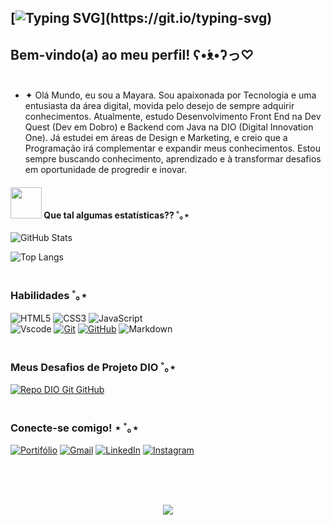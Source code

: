 


## [![Typing SVG](https://readme-typing-svg.demolab.com?font=Pixelify+Sans&weight=500&size=26&duration=2500&pause=2500&color=E94D5F&background=00000000&=true&multiline=true&random=false&width=435&height=85&lines=Ol%C3%A1%2C+mundo!;)](https://git.io/typing-svg)

## Bem-vindo(a) ao meu perfil! ʕ•́ᴥ•̀ʔっ♡ <br><br>

- ✦ Olá Mundo, eu sou a Mayara. Sou apaixonada por Tecnologia e uma entusiasta da área digital, movida pelo desejo de sempre adquirir conhecimentos. Atualmente, estudo Desenvolvimento Front End na Dev Quest (Dev em Dobro) e Backend com Java na DIO (Digital Innovation One). Já estudei em áreas de Design e Marketing, e creio que a Programação irá complementar e expandir meus conhecimentos. Estou sempre buscando conhecimento, aprendizado e à transformar desafios em oportunidade de progredir e inovar.

#### <img src="https://media.giphy.com/media/VgCDAzcKvsR6OM0uWg/giphy.gif" width="50"> Que tal algumas estatísticas?? ˚｡⋆ <br>

    
![GitHub Stats](https://github-readme-stats.vercel.app/api?username=Alan-G-S-Oliveira&theme=00000000&bg_color=00000000&border_color=30A3DC&show_icons=true&icon_color=30A3DC&title_color=E94D5F&text_color=30A3DC&&hide_title=True) <br>

![Top Langs](https://github-readme-stats-git-masterrstaa-rickstaa.vercel.app/api/top-langs/?username=Alan-G-S-Oliveira&bg_color=00000000&border_color=30A3DC&title_color=E94D5F&text_color=30A3DC&&hide_title=True) <br><br>


### Habilidades ˚｡⋆ <br>

![HTML5](https://img.shields.io/badge/HTML-E94D5F?style=for-the-badge&logo=html5&logoColor=30A3DC)
![CSS3](https://img.shields.io/badge/CSS3-30A3DC?style=for-the-badge&logo=css3&logoColor=0E76A8)
![JavaScript](https://img.shields.io/badge/JavaScript-E94D5F?style=for-the-badge&logo=javascript)<br>
![Vscode](https://img.shields.io/badge/Vscode-30A3DC?style=for-the-badge&logo=visual-studio-code&logoColor=FFF)
[![Git](https://img.shields.io/badge/Git-E94D5F?style=for-the-badge&logo=git&logoColor=30A3DC)](https://git-scm.com/doc)
[![GitHub](https://img.shields.io/badge/GitHub-30A3DC?style=for-the-badge&logo=github&logoColor=E94D5F)](https://docs.github.com/)
![Markdown](https://img.shields.io/badge/Markdown-E94D5F?style=for-the-badge&logo=markdown) <br><br>



### Meus Desafios de Projeto DIO ˚｡⋆ <br>


[![Repo DIO Git GitHub](https://github-readme-stats.vercel.app/api/pin/?username=elidianaandrade&repo=dio-lab-open-source&bg_color=00000000&border_color=30A3DC&show_icons=true&icon_color=30A3DC&title_color=E94D5F&text_color=30A3DC)](https://github.com/elidianaandrade/dio-lab-open-source) <br><br>

### Conecte-se comigo! ⋆ ˚｡⋆ <br>

[![Portifólio](https://img.shields.io/badge/PORTIFÓLIO-E94D5F?style=for-the-badge&logo=&logoColor=00000000)](https://github.com/eumayaraneves?tab=repositories) 
[![Gmail](https://img.shields.io/badge/-Email-30A3DC?style=for-the-badge&logo=microsoft-outlook&logoColor=E94D5F)](mailto:contatomayarasneves@gmail.com)
[![LinkedIn](https://img.shields.io/badge/-LinkedIn-E94D5F?style=for-the-badge&logo=linkedin&logoColor=30A3DC)](https://www.linkedin.com/in/eumayaraneves/)
[![Instagram](https://img.shields.io/badge/-Instagram-30A3DC?style=for-the-badge&logo=instagram&logoColor=E94D5F)](https://www.instagram.com/eumayaraneves/) <br><br>



<div align="center" style="text-align: center;"> <br><br>
 

[![](https://visitcount.itsvg.in/api?id=eumayaraneves&label=Profile%20Views&color=5&icon=7&pretty=true)](https://visitcount.itsvg.in)

<!-- Proudly created with GPRM ( https://gprm.itsvg.in ) -->
  </a>
</div>

